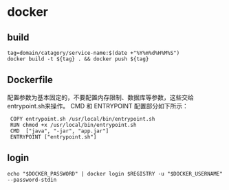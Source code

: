 # docker

## build

```shell
tag=domain/catagory/service-name:$(date +"%Y%m%d%H%M%S")
docker build -t ${tag} . && docker push ${tag}
```

## Dockerfile

配置参数为基本固定的，不要配置内存限制、数据库等参数，这些交给entrypoint.sh来操作。
CMD 和 ENTRYPOINT 配置部分如下所示：

```shell
 COPY entrypoint.sh /usr/local/bin/entrypoint.sh
 RUN chmod +x /usr/local/bin/entrypoint.sh
 CMD  ["java", "-jar", "app.jar"]
 ENTRYPOINT ["entrypoint.sh"]
```

## login

`echo "$DOCKER_PASSWORD" | docker login $REGISTRY -u "$DOCKER_USERNAME" --password-stdin`
